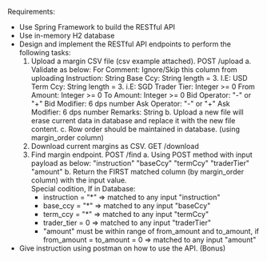 Requirements:
- Use Spring Framework to build the RESTful API
- Use in-memory H2 database
- Design and implement the RESTful API endpoints to perform the following tasks:
    1. Upload a margin CSV file (csv example attached). POST /upload
       a. Validate as below:
       For Comment: Ignore/Skip this column from uploading
       Instruction: String
       Base Ccy: String length = 3. I.E: USD
       Term Ccy: String length = 3. i.E: SGD
       Trader Tier: Integer >= 0
       From Amount: Integer >= 0
       To Amount: Integer >= 0
       Bid Operator: "-" or "+"
       Bid Modifier: 6 dps number
       Ask Operator: "-" or "+"
       Ask Modifier: 6 dps number
       Remarks: String
       b. Upload a new file will erase current data in database and replace it with the new file content.
       c. Row order should be maintained in database. (using margin_order column)
    2. Download current margins as CSV. GET /download
    3. Find margin endpoint. POST /find
       a. Using POST method with input payload as below:
       "instruction"
       "baseCcy"
       "termCcy"
       "traderTier"
       "amount"
       b. 	Return the FIRST matched column (by margin_order column) with the input value.			
       Special codition, If in Database:
        - instruction = "*" => matched to any input "instruction"
        - base_ccy = "*" => matched to any input "baseCcy"
        - term_ccy = "*" => matched to any input "termCcy"
        - trader_tier = 0 => matched to any input "traderTier"
        - "amount" must be within range of from_amount and to_amount, if from_amount = to_amount = 0 => matched to any input "amount"
- Give instruction using postman on how to use the API. (Bonus)
